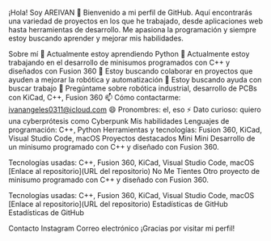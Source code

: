¡Hola! Soy AREIVAN 👋
Bienvenido a mi perfil de GitHub. Aquí encontrarás una variedad de proyectos en los que he trabajado, desde aplicaciones web hasta herramientas de desarrollo. Me apasiona la programación y siempre estoy buscando aprender y mejorar mis habilidades.

Sobre mí
🌱 Actualmente estoy aprendiendo Python
🔭 Actualmente estoy trabajando en el desarrollo de minisumos programados con C++ y diseñados con Fusion 360
👯 Estoy buscando colaborar en proyectos que ayuden a mejorar la robótica y automatización
🤔 Estoy buscando ayuda con buscar trabajo
💬 Pregúntame sobre robótica industrial, desarrollo de PCBs con KiCad, C++, Fusion 360
📫 Cómo contactarme: ivanangeles0311@icloud.com
😄 Pronombres: el, eso
⚡ Dato curioso: quiero una cyberprótesis como Cyberpunk
Mis habilidades
Lenguajes de programación: C++, Python
Herramientas y tecnologías: Fusion 360, KiCad, Visual Studio Code, macOS
Proyectos destacados
Mini Mini
Desarrollo de un minisumo programado con C++ y diseñado con Fusion 360.

Tecnologías usadas: C++, Fusion 360, KiCad, Visual Studio Code, macOS
[Enlace al repositorio](URL del repositorio)
No Me Tientes
Otro proyecto de minisumo programado con C++ y diseñado con Fusion 360.

Tecnologías usadas: C++, Fusion 360, KiCad, Visual Studio Code, macOS
[Enlace al repositorio](URL del repositorio)
Estadísticas de GitHub
Estadísticas de GitHub

Contacto
Instagram
Correo electrónico
¡Gracias por visitar mi perfil!
